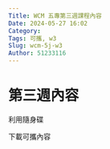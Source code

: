 ```yaml
---
Title: WCM 五專第三週課程內容
Date: 2024-05-27 16:02
Category: 
Tags: 可攜, w3
Slug: wcm-5j-w3
Author: 51233116
---
```

<!-- PELICAN_END_SUMMARY -->
# 第三週內容

  
  利用隨身碟
  
  下載可攜內容